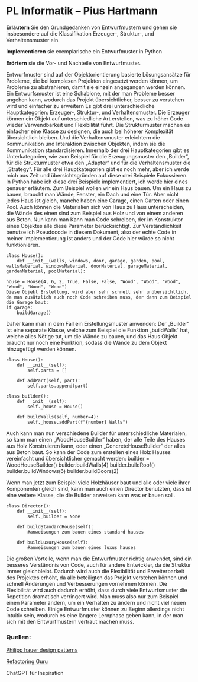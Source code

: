 # PL Informatik – Pius Hartmann
**Erläutern** Sie den Grundgedanken von Entwurfmustern und gehen sie insbesondere auf die Klassifikation Erzeuger-, Struktur-, und Verhaltensmuster ein.

**Implementieren** sie exemplarische ein Entwurfmuster in Python

**Erörtern** sie die Vor- und Nachteile von Entwurfmuster.

Entwurfmuster sind auf der Objektorientierung basierte Lösungsansätze für Probleme, die bei komplexen Projekten eingesetzt werden können, um Probleme zu abstrahieren, damit sie einzeln angegangen werden können. Ein Entwurfsmuster ist eine Schablone, mit der man Probleme besser angehen kann, wodurch das Projekt übersichtlicher, besser zu verstehen wird und einfacher zu erweitern
Es gibt drei unterschiedliche Hauptkategorien: Erzeuger-, Struktur-, und Verhaltensmuster. Die Erzeuger können ein Objekt auf unterschiedliche Art erstellen, was zu höher Code wieder Verwendbarkeit und Flexibilität führt. Die Strukturmuster machen es einfacher eine Klasse zu designen, die auch bei höherer Komplexität übersichtlich bleiben. Und die Verhaltensmuster erleichtern die Kommunikation und Interaktion zwischen Objekten, indem sie die Kommunikation standardisieren.
Innerhalb der drei Hauptkategorien gibt es Unterkategorien, wie zum Beispiel für die Erzeugungsmuster den „Builder“, für die Strukturmuster etwa den „Adapter“ und für die Verhaltensmuster die „Strategy“.  Für alle drei Hauptkategorien gibt es noch mehr, aber ich werde mich aus Zeit und übersichtsgründen auf diese drei Beispiele Fokussieren. 
In Python habe ich diese drei Beispiele implementiert, ich werde hier eines genauer erläutern. Zum Beispiel wollen wir ein Haus bauen. Um ein Haus zu bauen, braucht man Wände, Fenster, ein Dach und eine Tür. Aber nicht jedes Haus ist gleich, manche haben eine Garage, einen Garten oder einen Pool. Auch können die Materialien sich von Haus zu Haus unterscheiden, die Wände des einen sind zum Beispiel aus Holz und von einem anderen aus Beton. Nun kann man Kann man Code schreiben, der im Konstruktor eines Objektes alle diese Parameter berücksichtigt. Zur Verständlichkeit benutze ich Pseudocode in diesem Dokument, also der echte Code in meiner Implementierung ist anders und der Code hier würde so nicht funktionieren. 
```
class House():	
    def __init__(walls, windows, door, garage, garden, pool, wallsMaterial, windowsMaterial, doorMaterial, garageMaterial, gardenMaterial, poolMaterial):

house = House(4, 6, 2, True, False, False, "Wood", "Wood", "Wood", "Wood", "Wood", "Wood")
Diese Objekt Erstellung, wird aber sehr schnell sehr unübersichtlich, da man zusätzlich auch noch Code schreiben muss, der dann zum Beispiel die Garage baut:
if garage:
    buildGarage()
```
Daher kann man in dem Fall ein Erstellungsmuster anwenden: Der „Builder“ ist eine separate Klasse, welche zum Beispiel die Funktion „buildWalls“ hat, welche alles Nötige tut, um die Wände zu bauen, und das Haus Objekt braucht nur noch eine Funktion, sodass die Wände zu dem Objekt hinzugefügt werden können.
```
class House():
    def __init__(self):
        self.parts = []

    def addPart(self, part):
        self.parts.append(part)

class builder():
    def __init__(self):
        self._house = House()

    def buildWalls(self, number=4):
        self._house.addPart(f"{number} Walls")
```
Auch kann man nun verschiedene Builder für unterschiedliche Materialen, so kann man einen „WoodHouseBuilder“ haben, der alle Teile des Hauses aus Holz Konstruieren kann, oder einen „ConcreteHouseBuilder“ der alles aus Beton baut. So kann der Code zum erstellen eines Holz Hauses vereinfacht und übersichtlicher gemacht werden:
builder = WoodHouseBuilder()
builder.buildWalls(4)
builder.buildRoof()
builder.buildWindows(6)
builder.buildDoors(2)

Wenn man jetzt zum Beispiel viele Holzhäuser baut und alle oder viele ihrer Komponenten gleich sind, kann man auch einen Director benutzten, dass ist eine weitere Klasse, die die Builder anweisen kann was er bauen soll.
```
class Director():
    def __init__(self):
        self._builder = None

    def buildStandardHouse(self):
        #anweisungen zum bauen eines standard hauses
    
    def buildLuxuryHouse(self):
        #anweisungen zum bauen eines luxus hauses
```
Die großen Vorteile, wenn man die Entwurfmuster richtig anwendet, sind ein besseres Verständnis von Code, auch für andere Entwickler, da die Struktur immer gleichbleibt. Dadurch wird auch die Flexibilität und Erweiterbarkeit des Projektes erhöht, da alle beteiligten das Projekt verstehen können und schnell Änderungen und Verbesserungen vornehmen können. Die Flexibilität wird auch dadurch erhöht, dass durch viele Entwurfsmuster die Repetition dramatisch verringert wird. Man muss also nur zum Beispiel einen Parameter ändern, um ein Verhalten zu ändern und nicht viel neuen Code schreiben. Einige Entwurfmuster können zu Beginn allerdings nicht intuitiv sein, wodurch es eine längere Lernphase geben kann, in der man sich mit den Entwurfmustern vertraut machen muss.

### Quellen:

[Philipp hauer design patterns](https://www.philipphauer.de/study/se/design-pattern/strategy.php)

[Refactoring Guru](https://refactoring.guru/)

ChatGPT für Inspiration
